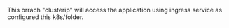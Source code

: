 This brrach "clusterip" will access the application using ingress service as configured this k8s/folder.

